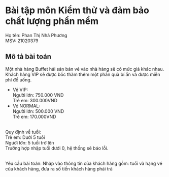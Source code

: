 # Bài tập môn Kiểm thử và đảm bảo chất lượng phần mềm
Họ tên: Phan Thị Nhã Phương <br>
MSV: 21020379

## Mô tả bài toán
Một nhà hàng Buffet hải sản bán vé vào nhà hàng sẽ có mức giá khác nhau. Khách hàng VIP sẽ được bốc thăm thêm một phần quà bí ẩn và được miễn phí đồ uống. <br>
* Vé VIP:<br>
Người lớn: 750.000 VND <br>Trẻ em: 300.000VND<br>
* Vé NORMAL:<br>
Người lớn: 500.000 VND <br>Trẻ em: 170.000VND<br><br>

Quy định về tuổi:<br>
   Trẻ em: Dưới 5 tuổi <br>
   Người lớn: 5 tuổi trở lên <br>
Trường hợp nhập tuổi dưới 0, hệ thống sẽ báo lỗi. <br><br>
	
Yêu cầu bài toán: Nhập vào thông tin của khách hàng gồm: tuổi và hạng vé của khách hàng, đưa ra số tiền khách hàng phải trả 
